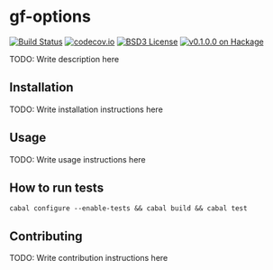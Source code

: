 # gf-options
[![Build Status](https://travis-ci.org/jonathankochems/gf-options.svg)](https://travis-ci.org/jonathankochems/gf-options) [![codecov.io](http://codecov.io/github/jonathankochems/gf-options/coverage.svg?branch=develop)](http://codecov.io/github/jonathankochems/gf-options?branch=develop) [![BSD3 License](http://img.shields.io/badge/license-BSD3-brightgreen.svg)](https://tldrlegal.com/license/bsd-3-clause-license-%28revised%29) [![v0.1.0.0 on Hackage](http://img.shields.io/badge/hackage-0.1.0.0-brightgreen.svg)](http://hackage.haskell.org/package/gf-options-0.1.0.0)

TODO: Write description here

## Installation

TODO: Write installation instructions here

## Usage

TODO: Write usage instructions here

## How to run tests

```
cabal configure --enable-tests && cabal build && cabal test
```

## Contributing

TODO: Write contribution instructions here
